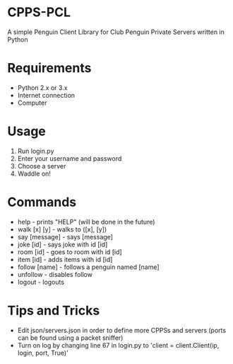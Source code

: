 # CPPS-PCL
A simple Penguin Client Library for Club Penguin Private Servers written in Python

# Requirements
- Python 2.x or 3.x
- Internet connection
- Computer

# Usage
1. Run login.py
2. Enter your username and password
3. Choose a server
4. Waddle on!

# Commands
- help - prints "HELP" (will be done in the future)
- walk [x] [y] - walks to ([x], [y])
- say [message] - says [message]
- joke [id] - says joke with id [id]
- room [id] - goes to room with id [id]
- item [id] - adds items with id [id]
- follow [name] - follows a penguin named [name]
- unfollow - disables follow
- logout - logouts

# Tips and Tricks
- Edit json/servers.json in order to define more CPPSs and servers (ports can be found using a packet sniffer)
- Turn on log by changing line 67 in login.py to 'client = client.Client(ip, login, port, True)'
